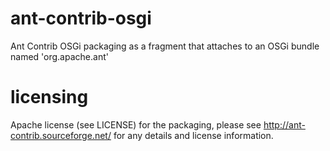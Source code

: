 ant-contrib-osgi
================

Ant Contrib OSGi packaging as a fragment that attaches to an OSGi bundle named 'org.apache.ant'

licensing
=========

Apache license (see LICENSE) for the packaging, please see http://ant-contrib.sourceforge.net/ for any details and license information.
